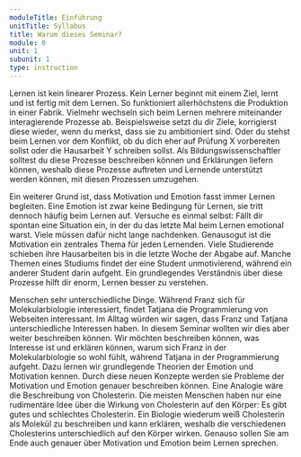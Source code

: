 ```yaml
---
moduleTitle: Einführung
unitTitle: Syllabus
title: Warum dieses Seminar?
module: 0
unit: 1
subunit: 1
type: instruction
---
```


Lernen ist kein linearer Prozess. Kein Lerner beginnt mit einem Ziel, lernt und ist fertig mit dem Lernen. So funktioniert allerhöchstens die Produktion in einer Fabrik. Vielmehr wechseln sich beim Lernen mehrere miteinander interagierende Prozesse ab. Beispielsweise setzt du dir Ziele, korrigierst diese wieder, wenn du merkst, dass sie zu ambitioniert sind. Oder du stehst beim Lernen vor dem Konflikt, ob du dich eher auf Prüfung X vorbereiten sollst oder die Hausarbeit Y schreiben sollst. Als Bildungswissenschaftler solltest du diese Prozesse beschreiben können und Erklärungen liefern können, weshalb diese Prozesse auftreten und Lernende unterstützt werden können, mit diesen Prozessen umzugehen.

Ein weiterer Grund ist, dass Motivation und Emotion fasst immer Lernen begleiten. Eine Emotion ist zwar keine Bedingung für Lernen, sie tritt dennoch häufig beim Lernen auf. Versuche es einmal selbst: Fällt dir spontan eine Situation ein, in der du das letzte Mal beim Lernen emotional warst. Viele müssen dafür nicht lange nachdenken. Genausogut ist die Motivation ein zentrales Thema für jeden Lernenden. Viele Studierende schieben ihre Hausarbeiten bis in die letzte Woche der Abgabe auf. Manche Themen eines Studiums findet der eine Student unmotivierend, während ein anderer Student darin aufgeht. Ein grundlegendes Verständnis über diese Prozesse hilft dir enorm, Lernen besser zu verstehen. 

Menschen sehr unterschiedliche Dinge. Während Franz sich für Molekularbiologie interessiert, findet Tatjana die Programmierung von Webseiten interessant. Im Alltag würden wir sagen, dass Franz und Tatjana unterschiedliche Interessen haben. In diesem Seminar wollten wir dies aber weiter beschreiben können. Wir möchten beschreiben können, was Interesse ist und erklären können, warum sich Franz in der Molekularbiologie so wohl fühlt, während Tatjana in der Programmierung aufgeht. Dazu lernen wir grundlegende Theorien der Emotion und Motivation kennen. Durch diese neuen Konzepte werden sie Probleme der Motivation und Emotion genauer beschreiben können. Eine Analogie wäre die Beschreibung von Cholesterin. Die meisten Menschen haben nur eine rudimentäre Idee über die Wirkung von Cholesterin auf den Körper: Es gibt gutes und schlechtes Cholesterin. Ein Biologie wiederum weiß Cholesterin als Molekül zu beschreiben und kann erklären, weshalb die verschiedenen Cholesterins unterschiedlich auf den Körper wirken. Genauso sollen Sie am Ende auch genauer über Motivation und Emotion beim Lernen sprechen.


